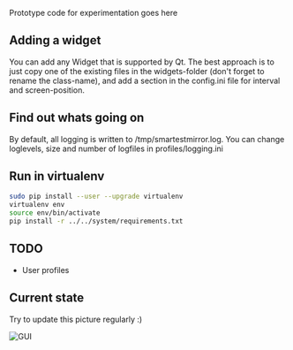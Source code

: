 Prototype code for experimentation goes here

## Adding a widget

You can add any Widget that is supported by Qt. The best approach is to just copy one of the existing files in the widgets-folder (don't forget to rename the class-name),
and add a section in the config.ini file for interval and screen-position.

## Find out whats going on

By default, all logging is written to /tmp/smartestmirror.log.
You can change loglevels, size and number of logfiles in
profiles/logging.ini

## Run in virtualenv

```bash
sudo pip install --user --upgrade virtualenv
virtualenv env
source env/bin/activate
pip install -r ../../system/requirements.txt
```

## TODO

* User profiles

## Current state

Try to update this picture regularly :)

![GUI](../doc/gui.png)
